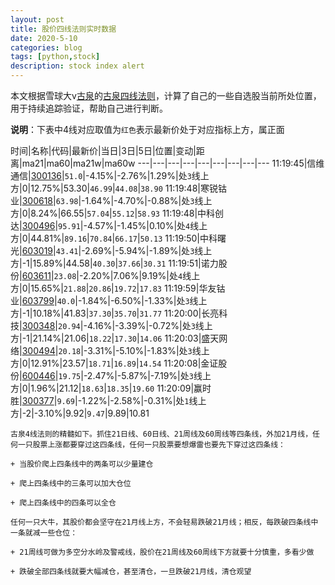 ```yaml
---
layout: post
title: 股价四线法则实时数据
date: 2020-5-10
categories: blog
tags: [python,stock]
description: stock index alert
---
```



本文根据雪球大v[古泉](https://xueqiu.com/u/7148646888)的[古泉四线法则](https://xueqiu.com/7148646888/130498192)，计算了自己的一些自选股当前所处位置，用于持续追踪验证，帮助自己进行判断。

**说明**：下表中4线对应取值为`红色`表示最新价处于对应指标上方，属正面

时间|名称|代码|最新价|当日|3日|5日|位置|变动|距离|ma21|ma60|ma21w|ma60w
---|---|---|---|---|---|---|---|---
11:19:45|信维通信|[300136](https://xueqiu.com/S/SZ300136)|`51.0`|-4.15%|-2.76%|1.29%|处`3`线上方|0|12.75%|53.30|`46.99`|`44.08`|`38.90`
11:19:48|寒锐钴业|[300618](https://xueqiu.com/S/SZ300618)|`63.98`|-1.64%|-4.70%|-0.88%|处`3`线上方|0|8.24%|66.55|`57.04`|`55.12`|`58.93`
11:19:48|中科创达|[300496](https://xueqiu.com/S/SZ300496)|`95.91`|-4.57%|-1.45%|0.10%|处`4`线上方|0|44.81%|`89.16`|`70.84`|`66.17`|`50.13`
11:19:50|中科曙光|[603019](https://xueqiu.com/S/SH603019)|`43.41`|-2.69%|-5.94%|-1.89%|处`3`线上方|-1|15.89%|44.58|`40.30`|`37.66`|`30.31`
11:19:51|诺力股份|[603611](https://xueqiu.com/S/SH603611)|`23.08`|-2.20%|7.06%|9.19%|处`4`线上方|0|15.65%|`21.88`|`20.86`|`19.72`|`17.83`
11:19:59|华友钴业|[603799](https://xueqiu.com/S/SH603799)|`40.0`|-1.84%|-6.50%|-1.33%|处`3`线上方|-1|10.18%|41.83|`37.30`|`35.70`|`31.77`
11:20:00|长亮科技|[300348](https://xueqiu.com/S/SZ300348)|`20.94`|-4.16%|-3.39%|-0.72%|处`3`线上方|-1|21.14%|21.06|`18.22`|`17.30`|`14.06`
11:20:03|盛天网络|[300494](https://xueqiu.com/S/SZ300494)|`20.18`|-3.31%|-5.10%|-1.83%|处`3`线上方|0|12.91%|23.57|`18.71`|`16.89`|`14.54`
11:20:08|金证股份|[600446](https://xueqiu.com/S/SH600446)|`19.75`|-2.47%|-5.87%|-7.19%|处`3`线上方|0|1.96%|21.12|`18.63`|`18.35`|`19.60`
11:20:09|赢时胜|[300377](https://xueqiu.com/S/SZ300377)|`9.69`|-1.22%|-2.58%|-0.31%|处`1`线上方|-2|-3.10%|9.92|`9.47`|9.89|10.81

```
古泉4线法则的精髓如下。抓住21日线、60日线、21周线及60周线等四条线，外加21月线，任何一只股票上涨都要穿过这四条线，任何一只股票要想爆雷也要先下穿过这四条线：

+ 当股价爬上四条线中的两条可以少量建仓

+ 爬上四条线中的三条可以加大仓位

+ 爬上四条线中的四条可以全仓

任何一只大牛，其股价都会坚守在21月线上方，不会轻易跌破21月线；相反，每跌破四条线中一条就减一些仓位：

+ 21周线可做为多空分水岭及警戒线，股价在21周线及60周线下方就要十分慎重，多看少做

+ 跌破全部四条线就要大幅减仓，甚至清仓，一旦跌破21月线，清仓观望
```